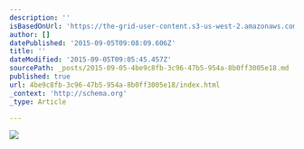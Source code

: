 ```yaml
---
description: ''
isBasedOnUrl: 'https://the-grid-user-content.s3-us-west-2.amazonaws.com/8f8f1bfd-6ccb-4156-820c-16c1efa212a0.jpg'
author: []
datePublished: '2015-09-05T09:08:09.606Z'
title: ''
dateModified: '2015-09-05T09:05:45.457Z'
sourcePath: _posts/2015-09-05-4be9c8fb-3c96-47b5-954a-8b0ff3005e18.md
published: true
url: 4be9c8fb-3c96-47b5-954a-8b0ff3005e18/index.html
_context: 'http://schema.org'
_type: Article

---
```

![](https://the-grid-user-content.s3-us-west-2.amazonaws.com/8f8f1bfd-6ccb-4156-820c-16c1efa212a0.jpg)